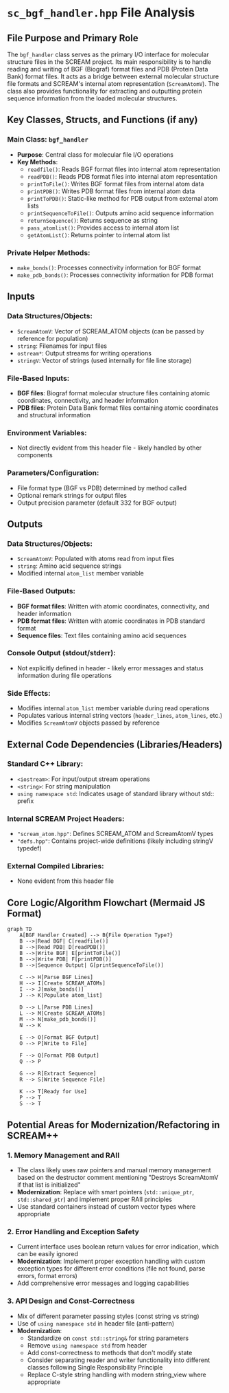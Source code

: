 # `sc_bgf_handler.hpp` File Analysis

## File Purpose and Primary Role

The `bgf_handler` class serves as the primary I/O interface for molecular structure files in the SCREAM project. Its main responsibility is to handle reading and writing of BGF (Biograf) format files and PDB (Protein Data Bank) format files. It acts as a bridge between external molecular structure file formats and SCREAM's internal atom representation (`ScreamAtomV`). The class also provides functionality for extracting and outputting protein sequence information from the loaded molecular structures.

## Key Classes, Structs, and Functions (if any)

### Main Class: `bgf_handler`

- **Purpose**: Central class for molecular file I/O operations
- **Key Methods**:
  - `readfile()`: Reads BGF format files into internal atom representation
  - `readPDB()`: Reads PDB format files into internal atom representation
  - `printToFile()`: Writes BGF format files from internal atom data
  - `printPDB()`: Writes PDB format files from internal atom data
  - `printToPDB()`: Static-like method for PDB output from external atom lists
  - `printSequenceToFile()`: Outputs amino acid sequence information
  - `returnSequence()`: Returns sequence as string
  - `pass_atomlist()`: Provides access to internal atom list
  - `getAtomList()`: Returns pointer to internal atom list

### Private Helper Methods:

- `make_bonds()`: Processes connectivity information for BGF format
- `make_pdb_bonds()`: Processes connectivity information for PDB format

## Inputs

### Data Structures/Objects:

- `ScreamAtomV`: Vector of SCREAM_ATOM objects (can be passed by reference for population)
- `string`: Filenames for input files
- `ostream*`: Output streams for writing operations
- `stringV`: Vector of strings (used internally for file line storage)

### File-Based Inputs:

- **BGF files**: Biograf format molecular structure files containing atomic coordinates, connectivity, and header information
- **PDB files**: Protein Data Bank format files containing atomic coordinates and structural information

### Environment Variables:

- Not directly evident from this header file - likely handled by other components

### Parameters/Configuration:

- File format type (BGF vs PDB) determined by method called
- Optional remark strings for output files
- Output precision parameter (default 332 for BGF output)

## Outputs

### Data Structures/Objects:

- `ScreamAtomV`: Populated with atoms read from input files
- `string`: Amino acid sequence strings
- Modified internal `atom_list` member variable

### File-Based Outputs:

- **BGF format files**: Written with atomic coordinates, connectivity, and header information
- **PDB format files**: Written with atomic coordinates in PDB standard format
- **Sequence files**: Text files containing amino acid sequences

### Console Output (stdout/stderr):

- Not explicitly defined in header - likely error messages and status information during file operations

### Side Effects:

- Modifies internal `atom_list` member variable during read operations
- Populates various internal string vectors (`header_lines`, `atom_lines`, etc.)
- Modifies `ScreamAtomV` objects passed by reference

## External Code Dependencies (Libraries/Headers)

### Standard C++ Library:

- `<iostream>`: For input/output stream operations
- `<string>`: For string manipulation
- `using namespace std`: Indicates usage of standard library without std:: prefix

### Internal SCREAM Project Headers:

- `"scream_atom.hpp"`: Defines SCREAM_ATOM and ScreamAtomV types
- `"defs.hpp"`: Contains project-wide definitions (likely including stringV typedef)

### External Compiled Libraries:

- None evident from this header file

## Core Logic/Algorithm Flowchart (Mermaid JS Format)

```mermaid
graph TD
    A[BGF Handler Created] --> B{File Operation Type?}
    B -->|Read BGF| C[readfile()]
    B -->|Read PDB| D[readPDB()]
    B -->|Write BGF| E[printToFile()]
    B -->|Write PDB| F[printPDB()]
    B -->|Sequence Output| G[printSequenceToFile()]

    C --> H[Parse BGF Lines]
    H --> I[Create SCREAM_ATOMs]
    I --> J[make_bonds()]
    J --> K[Populate atom_list]

    D --> L[Parse PDB Lines]
    L --> M[Create SCREAM_ATOMs]
    M --> N[make_pdb_bonds()]
    N --> K

    E --> O[Format BGF Output]
    O --> P[Write to File]

    F --> Q[Format PDB Output]
    Q --> P

    G --> R[Extract Sequence]
    R --> S[Write Sequence File]

    K --> T[Ready for Use]
    P --> T
    S --> T
```

## Potential Areas for Modernization/Refactoring in SCREAM++

### 1. **Memory Management and RAII**

- The class likely uses raw pointers and manual memory management based on the destructor comment mentioning "Destroys ScreamAtomV if that list is initialized"
- **Modernization**: Replace with smart pointers (`std::unique_ptr`, `std::shared_ptr`) and implement proper RAII principles
- Use standard containers instead of custom vector types where appropriate

### 2. **Error Handling and Exception Safety**

- Current interface uses boolean return values for error indication, which can be easily ignored
- **Modernization**: Implement proper exception handling with custom exception types for different error conditions (file not found, parse errors, format errors)
- Add comprehensive error messages and logging capabilities

### 3. **API Design and Const-Correctness**

- Mix of different parameter passing styles (const string vs string)
- Use of `using namespace std` in header file (anti-pattern)
- **Modernization**:
  - Standardize on `const std::string&` for string parameters
  - Remove `using namespace std` from header
  - Add const-correctness to methods that don't modify state
  - Consider separating reader and writer functionality into different classes following Single Responsibility Principle
  - Replace C-style string handling with modern string_view where appropriate
